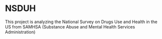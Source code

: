 # NSDUH
This project is analyzing the National Survey on Drugs Use and Health in the US from SAMHSA (Substance Abuse and Mental Health Services Administration)
